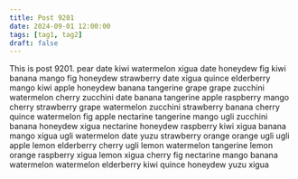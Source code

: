 ```yaml
---
title: Post 9201
date: 2024-09-01 12:00:00
tags: [tag1, tag2]
draft: false
---
```

This is post 9201.
pear
date
kiwi
watermelon
xigua
date
honeydew
fig
kiwi
banana
mango
fig
honeydew
strawberry
date
xigua
quince
elderberry
mango
kiwi
apple
honeydew
banana
tangerine
grape
grape
zucchini
watermelon
cherry
zucchini
date
banana
tangerine
apple
raspberry
mango
cherry
strawberry
grape
watermelon
zucchini
strawberry
banana
cherry
quince
watermelon
fig
apple
nectarine
tangerine
mango
ugli
zucchini
banana
honeydew
xigua
nectarine
honeydew
raspberry
kiwi
xigua
banana
mango
xigua
ugli
watermelon
date
yuzu
strawberry
orange
orange
ugli
ugli
apple
lemon
elderberry
cherry
ugli
lemon
watermelon
tangerine
lemon
orange
raspberry
xigua
lemon
xigua
cherry
fig
nectarine
mango
banana
watermelon
watermelon
elderberry
kiwi
quince
honeydew
yuzu
xigua
